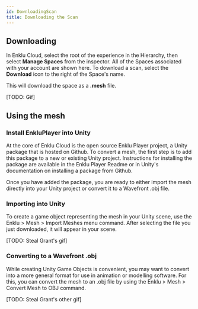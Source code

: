```yaml
---
id: DownloadingScan
title: Downloading the Scan
---
```


## Downloading

In Enklu Cloud, select the root of the experience in the Hierarchy, then select <b>Manage Spaces</b> from the inspector.
All of the Spaces associated with your account are shown here. To download a scan, select the <b>Download</b> icon to the right of the Space's name.

This will download the space as a <b>.mesh</b> file.

[TODO: Gif]

## Using the mesh

### Install EnkluPlayer into Unity

At the core of Enklu Cloud is the open source Enklu Player project, a Unity package that is hosted on Github. 
To convert a mesh, the first step is to add this package to a new or existing Unity project. 
Instructions for installing the package are available in the Enklu Player Readme or in Unity's documentation on installing a package from Github.

Once you have added the package, you are ready to either import the mesh directly into your Unity project or convert it to a Wavefront .obj file.

### Importing into Unity

To create a game object representing the mesh in your Unity scene, use the Enklu > Mesh > Import Meshes menu command. 
After selecting the file you just downloaded, it will appear in your scene.

[TODO: Steal Grant's gif]

### Converting to a Wavefront .obj

While creating Unity Game Objects is convenient, you may want to convert into a more general format for use in animation or modelling software. 
For this, you can convert the mesh to an .obj file by using the Enklu > Mesh > Convert Mesh to OBJ command.

[TODO: Steal Grant's other gif]
